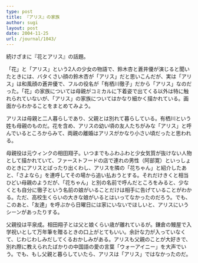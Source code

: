 ```yaml
---
type: post
title: 『アリス』の家族
author: sugi
layout: post
date: 2004-11-25
url: /journal/1043/
---
```

続けざまに『花とアリス』の話題。

「花」と「アリス」という2人の少女の物語で、鈴木杏と蒼井優が演じると聞いたときには、バタくさい顔の鈴木杏が「アリス」だと思いこんだが、実は「アリス」は和風顔の蒼井優で、フルの役名が「有栖川徹子」だから「アリス」なのだった。「花」の家族については母親がコミカルに下着姿で出てくる以外は特に触れられていないが、「アリス」の家族についてはかなり細かく描かれている。画面からわかることをまとめてみよう。

アリスは母親と二人暮らしであり、父親とは別れて暮らしている。有栖川という姓も母親のものだ。花を含め、アリスの幼い頃の友人たちがみな「アリス」と呼んでいるところからみて、両親の離婚はアリスがかなり小さい頃だったと思われる。

母親役は元ウィンクの相田翔子。いつまでもふわふわと少女気質が抜けない人物として描かれていて、ファーストフードの店で連れの男性（阿部寛）といっしょのときにアリスとばったり出くわし、アリスを隣の「花ちゃん」と紹介したあと、「さよなら」を連呼してその場から追い払おうとする。それだけきくと相当ひどい母親のようだが、「花ちゃん」と別の名前で呼んだところをみると、少なくとも自分に徹子という名前の娘がいることだけは相手に告げていることがわかる。ただ、高校生くらいの大きな娘がいるとはいってなかったのだろう。でも、このあと、「友達」を呼ぶから日曜日には家にいないでほしいと、アリスにいうシーンがあったりする。

父親役は平泉成。相田翔子とは父と娘くらい歳が離れているが。鎌倉の鰻屋で入学祝いとして万年筆を贈るときの口上がとてもいい。余計な力が入っていなくて、じわじわしみだしてくるおかしみがある。アリスも父親のことが大好きで、別れ際に教えられたばかりの中国語の愛の言葉「ウォーアイニー」を大声でいう。でも、もし父親と暮らしていたら、アリスは「アリス」ではなかったのだ。

